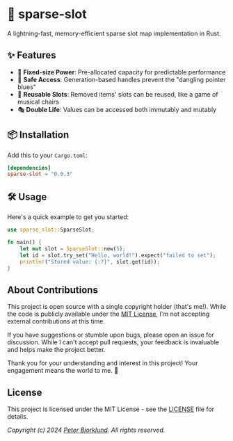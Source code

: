 # 🎰 sparse-slot

A lightning-fast, memory-efficient sparse slot map implementation in Rust.

## ✨ Features

- 🚀 **Fixed-size Power**: Pre-allocated capacity for predictable performance
- 🎯 **Safe Access**: Generation-based handles prevent the "dangling pointer blues"
- 🔄 **Reusable Slots**: Removed items' slots can be reused, like a game of musical chairs
- 🎭 **Double Life**: Values can be accessed both immutably and mutably

## 📦 Installation

Add this to your `Cargo.toml`:

```toml
[dependencies]
sparse-slot = "0.0.3"
```

## 🛠️ Usage

Here's a quick example to get you started:

```rust
use sparse_slot::SparseSlot;

fn main() {
    let mut slot = SparseSlot::new(5);
    let id = slot.try_set("Hello, world!").expect("failed to set");
    println!("Stored value: {:?}", slot.get(id));
}
```


## About Contributions

This project is open source with a single copyright holder (that's me!). While the code is publicly available under the [MIT License](LICENSE), I'm not accepting external contributions at this time.

If you have suggestions or stumble upon bugs, please open an issue for discussion. While I can't accept pull requests, your feedback is invaluable and helps make the project better.

Thank you for your understanding and interest in this project! Your engagement means the world to me. 🙏


## License

This project is licensed under the MIT License - see the [LICENSE](LICENSE) file for details.

_Copyright (c) 2024 [Peter Bjorklund](https://github.com/piot). All rights reserved._

